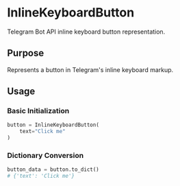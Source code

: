# InlineKeyboardButton 

Telegram Bot API inline keyboard button representation.

## Purpose
Represents a button in Telegram's inline keyboard markup.

## Usage

### Basic Initialization
```python
button = InlineKeyboardButton(
    text="Click me"
)
```

### Dictionary Conversion
```python
button_data = button.to_dict()  
# {'text': 'Click me'}
```
